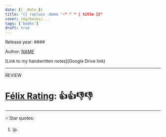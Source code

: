 ```yaml
---
date: {{ .Date }}
title: "{{ replace .Name "-" " " | title }}"
cover: img/books/...
tags: ['books']
draft: true
---
```


Release year: ####

Author: [NAME]()

[Link to my handwritten notes](Google Drive link)

---

REVIEW

# [Félix Rating](/posts/2023/10/my-book-ratings-explained/): 👍👍👎👎

---

:star: Star quotes:

1. (p. 
